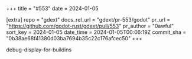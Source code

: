 +++
title = "#553"
date = 2024-01-05

[extra]
repo = "gdext"
docs_rel_url = "gdext/pr-553/godot"
pr_url = "https://github.com/godot-rust/gdext/pull/553"
pr_author = "0awful"
sort_key = 2024-01-05
date_time = 2024-01-05T00:06:19Z
commit_sha = "0b38ae68f41380d03ba7694b35c22c176afcec50"
+++

debug-display-for-buildins
